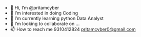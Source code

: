 - 👋 Hi, I’m @pritamcyber
- 👀 I’m interested in doing Coding
- 🌱 I’m currently learning python Data Analyst
- 💞️ I’m looking to collaborate on ...
- 📫 How to reach me 9310412824 pritamcyber0@gmail.com


<!---
pritamcyber/pritamcyber is a ✨ special ✨ repository because its `README.md` (this file) appears on your GitHub profile.
You can click the Preview link to take a look at your changes.
--->
